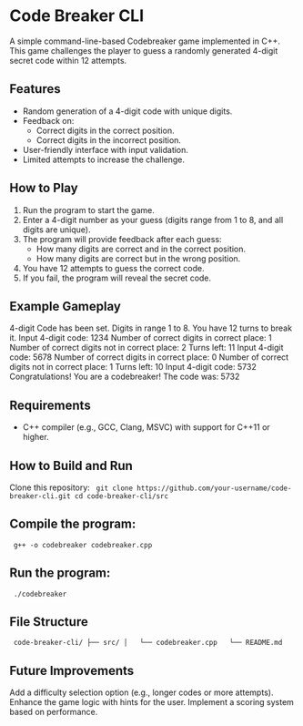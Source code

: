 # Code Breaker CLI

A simple command-line-based Codebreaker game implemented in C++. This game challenges the player to guess a randomly generated 4-digit secret code within 12 attempts.

## Features

- Random generation of a 4-digit code with unique digits.
- Feedback on:
  - Correct digits in the correct position.
  - Correct digits in the incorrect position.
- User-friendly interface with input validation.
- Limited attempts to increase the challenge.

## How to Play

1. Run the program to start the game.
2. Enter a 4-digit number as your guess (digits range from 1 to 8, and all digits are unique).
3. The program will provide feedback after each guess:
   - How many digits are correct and in the correct position.
   - How many digits are correct but in the wrong position.
4. You have 12 attempts to guess the correct code.
5. If you fail, the program will reveal the secret code.

## Example Gameplay

4-digit Code has been set. Digits in range 1 to 8. You have 12 turns to break it.
Input 4-digit code: 1234
Number of correct digits in correct place:     1
Number of correct digits not in correct place: 2
Turns left: 11
Input 4-digit code: 5678
Number of correct digits in correct place:     0
Number of correct digits not in correct place: 1
Turns left: 10
Input 4-digit code: 5732
Congratulations! You are a codebreaker!
The code was: 5732

## Requirements 
- C++ compiler (e.g., GCC, Clang, MSVC) with support for C++11 or higher.

## How to Build and Run
Clone this repository:
`
git clone https://github.com/your-username/code-breaker-cli.git
cd code-breaker-cli/src`

## Compile the program:

`
g++ -o codebreaker codebreaker.cpp`

## Run the program:
`
./codebreaker`

## File Structure
`
code-breaker-cli/
├── src/
│   └── codebreaker.cpp  
└── README.md`           

## Future Improvements
Add a difficulty selection option (e.g., longer codes or more attempts).
Enhance the game logic with hints for the user.
Implement a scoring system based on performance.






